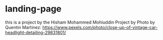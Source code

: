 # landing-page
this is a project by the Hisham Mohammed Mohiuddin
Project by Photo by Quentin Martinez: https://www.pexels.com/photo/close-up-of-vintage-car-headlight-detailing-29831801/
